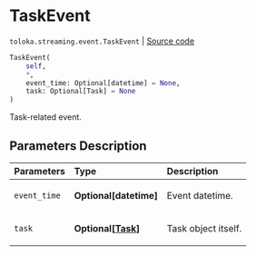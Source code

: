# TaskEvent
`toloka.streaming.event.TaskEvent` | [Source code](https://github.com/Toloka/toloka-kit/blob/v1.2.3/src/streaming/event.py#L55)

```python
TaskEvent(
    self,
    *,
    event_time: Optional[datetime] = None,
    task: Optional[Task] = None
)
```

Task-related event.

## Parameters Description

| Parameters | Type | Description |
| :----------| :----| :-----------|
`event_time`|**Optional\[datetime\]**|<p>Event datetime.</p>
`task`|**Optional\[[Task](toloka.client.task.Task.md)\]**|<p>Task object itself.</p>
